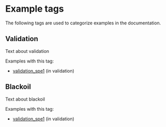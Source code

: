 # Example tags

The following tags are used to categorize examples in the documentation.

## Validation

Text about validation

Examples with this tag:

- [validation_spe1](examples/validation/validation_spe1.md) (in validation)


## Blackoil

Text about blackoil

Examples with this tag:

- [validation_spe1](examples/validation/validation_spe1.md) (in validation)



